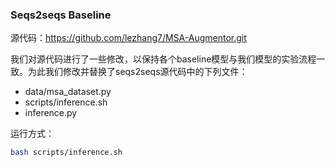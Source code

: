 ### Seqs2seqs Baseline

源代码：https://github.com/lezhang7/MSA-Augmentor.git

我们对源代码进行了一些修改，以保持各个baseline模型与我们模型的实验流程一致。为此我们修改并替换了seqs2seqs源代码中的下列文件：

- data/msa_dataset.py
- scripts/inference.sh
- inference.py

运行方式：

```bash
bash scripts/inference.sh
```